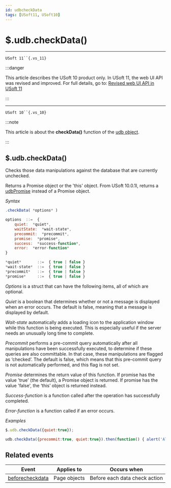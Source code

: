 ```yaml
---
id: udbcheckData
tags: [USoft11, USoft10]
---
```

# $.udb.checkData()



----

`USoft 11``{.vs_11}`


:::danger

This article describes the USoft 10 product only.
In USoft 11, the web UI API was revised and improved. For full details, go to:
[Revised web UI API in USoft 11](/docs/Web_and_app_UIs/UDB_udb/Revised_web_UI_API_in_USoft_11.md)

:::

----

`USoft 10``{.vs_10}`


:::note

This article is about the **checkData()** function of the [udb object](/docs/Web_and_app_UIs/UDB_udb).

:::

## **$.udb.checkData()**

Checks those data manipulations against the database that are currently unchecked.

Returns a Promise object or the 'this' object. From USoft 10.0.1I, returns a [udbPromise](/docs/Web_and_app_UIs/JavaScript/Promises_for_asynchronous_Javascript.md) instead of a Promise object.

*Syntax*

```js
.checkData( *options* )

options  ::=  {
    quiet:  *quiet*,
    waitState:  *wait-state*,
    precommit:  *precommit*,
    promise:  *promise*,
    success:  *success-function*,
    error:  *error-function*
}

*quiet*       ::=  { true | false }
*wait-state*  ::=  { true | false }
*precommit*   ::=  { true | false }
*promise*     ::=  { true | false }
```

*Options* is a struct that can have the following items, all of which are optional.

*Quiet* is a boolean that determines whether or not a message is displayed when an error occurs. The default is false, meaning that a message is displayed by default.

*Wait-state* automatically adds a loading icon to the application window while this function is being executed. This is especially useful if the server needs an unusually long time to complete.

*Precommit* performs a pre-commit query automatically after all manipulations have been successfully executed, to determine if these queries are also committable. In that case, these manipulations are flagged as ‘checked’. The default is false, which means that this pre-commit query is not automatically performed, and this flag is not set.

*Promise* determines the return value of this function. If promise has the value 'true' (the default), a Promise object is returned. If promise has the value 'false', the ‘this’ object is returned instead.

*Success-function* is a function called after the operation has successfully completed.

*Error-function* is a function called if an error occurs.

*Examples*

```js
$.udb.checkData({quiet:true});
```

```js
udb.checkData({precommit:true, quiet:true}).then(function() { alert('All manipulations are correct.'); });
```

## Related events

|**Event**|**Applies to**|**Occurs when**|
|--------|--------|--------|
|[beforecheckdata](/docs/Web_and_app_UIs/UDB_Events/beforecheckdata.md)|Page objects|Before each data check action|



 